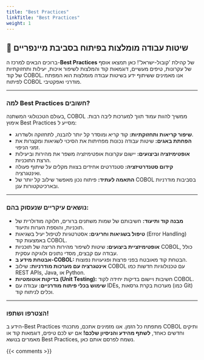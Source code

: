 ```yaml
---
title: "Best Practices"
linkTitle: "Best Practices"
weight: 1
---
```


## 🌟 שיטות עבודה מומלצות בפיתוח בסביבת מיינפריים

ברוכים הבאים למרכז ה-**Best Practices** של קהילת 'קובול-ישראל'!
כאן תמצאו אוסף של עקרונות, טיפים מעשיים, דוגמאות קוד והמלצות לשיפור איכות, יעילות ותחזוקתיות של קוד COBOL. אנו מאמינים ששיתוף ידע בשיטות עבודה מומלצות הוא המפתח לפיתוח COBOL מודרני ואפקטיבי.

---

### למה Best Practices חשובים?

בעולם הטכנולוגי המשתנה, COBOL ממשיך להוות עמוד תווך למערכות ליבה רבות. אימוץ Best Practices מסייע ל:
* **שיפור קריאות ותחזוקתיות:** קוד קריא ומוסדר קל יותר להבנה, לתחזוקה ולשדרוג.
* **הפחתת באגים:** שיטות עבודה נכונות מפחיתות את הסיכוי לשגיאות ומקצרות את זמני הניפוי.
* **אופטימיזציה וביצועים:** יישום עקרונות אופטימיזציה משפר את מהירות וביעילות הרצת התוכניות.
* **קידום סטנדרטיזציה:** סטנדרטים אחידים בצוות מקלים על שיתוף פעולה ואינטגרציה.
* **התאמה לעתיד:** פיתוח נכון מאפשר שילוב קל יותר של COBOL בסביבות מודרניות ובארכיטקטורות ענן.

---

### נושאים עיקריים שנעסוק בהם:

* **מבנה קוד ותיעוד:** חשיבותם של שמות משתנים ברורים, חלוקה מודולרית של תוכניות, והוספת הערות ותיעוד.
* **טיפול בשגיאות וחריגים:** אסטרטגיות לטיפול יעיל בשגיאות (Error Handling) באמצעות קוד COBOL.
* **אופטימיזציית ביצועים:** שיטות לשיפור מהירות הריצה של תוכניות COBOL, כולל עבודה עם קבצים, מסדי נתונים ולוגיקה עסקית.
* **אבטחת מידע ב-COBOL:** הבטחת קוד מאובטח בפני פרצות ופגיעויות נפוצות.
* **אינטגרציה עם מערכות מודרניות:** שילוב COBOL עם טכנולוגיות חדשות כמו REST APIs, Java, או Python.
* **בדיקות אוטומטיות (Unit Testing):** חשיבות ויישום בדיקות יחידה לקוד COBOL.
* **שימוש בכלי פיתוח מודרניים:** עבודה עם IDEs, מערכות בקרת גרסאות (כמו Git) וכלים לניתוח קוד.

---

### הצטרפו ושתפו!

הידע ב-Best Practices מתפתח כל הזמן. אנו מזמינים אתכם, מתכנתי COBOL ותיקים וחדשים כאחד, **לשתף מהידע והניסיון שלכם!** אם יש לכם טיפים, דוגמאות קוד או מאמרים בנושא Best Practices, נשמח לפרסם אותם כאן.

{{< comments >}}